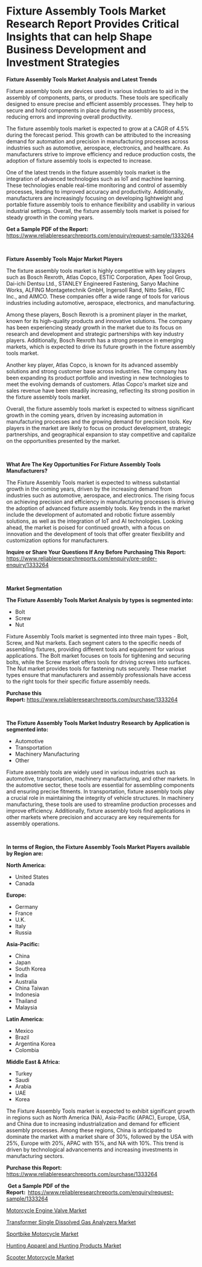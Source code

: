 <p><h1>Fixture Assembly Tools Market Research Report Provides Critical Insights that can help Shape Business Development and Investment Strategies</h1></p><p><strong>Fixture Assembly Tools Market Analysis and Latest Trends</strong></p>
<p><p>Fixture assembly tools are devices used in various industries to aid in the assembly of components, parts, or products. These tools are specifically designed to ensure precise and efficient assembly processes. They help to secure and hold components in place during the assembly process, reducing errors and improving overall productivity.</p><p>The fixture assembly tools market is expected to grow at a CAGR of 4.5% during the forecast period. This growth can be attributed to the increasing demand for automation and precision in manufacturing processes across industries such as automotive, aerospace, electronics, and healthcare. As manufacturers strive to improve efficiency and reduce production costs, the adoption of fixture assembly tools is expected to increase.</p><p>One of the latest trends in the fixture assembly tools market is the integration of advanced technologies such as IoT and machine learning. These technologies enable real-time monitoring and control of assembly processes, leading to improved accuracy and productivity. Additionally, manufacturers are increasingly focusing on developing lightweight and portable fixture assembly tools to enhance flexibility and usability in various industrial settings. Overall, the fixture assembly tools market is poised for steady growth in the coming years.</p></p>
<p><strong>Get a Sample PDF of the Report:&nbsp;</strong> <a href="https://www.reliableresearchreports.com/enquiry/request-sample/1333264">https://www.reliableresearchreports.com/enquiry/request-sample/1333264</a></p>
<p>&nbsp;</p>
<p><strong>Fixture Assembly Tools Major Market Players</strong></p>
<p><p>The fixture assembly tools market is highly competitive with key players such as Bosch Rexroth, Atlas Copco, ESTIC Corporation, Apex Tool Group, Dai-ichi Dentsu Ltd., STANLEY Engineered Fastening, Sanyo Machine Works, ALFING Montagetechnik GmbH, Ingersoll Rand, Nitto Seiko, FEC Inc., and AIMCO. These companies offer a wide range of tools for various industries including automotive, aerospace, electronics, and manufacturing.</p><p>Among these players, Bosch Rexroth is a prominent player in the market, known for its high-quality products and innovative solutions. The company has been experiencing steady growth in the market due to its focus on research and development and strategic partnerships with key industry players. Additionally, Bosch Rexroth has a strong presence in emerging markets, which is expected to drive its future growth in the fixture assembly tools market.</p><p>Another key player, Atlas Copco, is known for its advanced assembly solutions and strong customer base across industries. The company has been expanding its product portfolio and investing in new technologies to meet the evolving demands of customers. Atlas Copco's market size and sales revenue have been steadily increasing, reflecting its strong position in the fixture assembly tools market.</p><p>Overall, the fixture assembly tools market is expected to witness significant growth in the coming years, driven by increasing automation in manufacturing processes and the growing demand for precision tools. Key players in the market are likely to focus on product development, strategic partnerships, and geographical expansion to stay competitive and capitalize on the opportunities presented by the market.</p></p>
<p>&nbsp;</p>
<p><strong>What Are The Key Opportunities For Fixture Assembly Tools Manufacturers?</strong></p>
<p><p>The Fixture Assembly Tools market is expected to witness substantial growth in the coming years, driven by the increasing demand from industries such as automotive, aerospace, and electronics. The rising focus on achieving precision and efficiency in manufacturing processes is driving the adoption of advanced fixture assembly tools. Key trends in the market include the development of automated and robotic fixture assembly solutions, as well as the integration of IoT and AI technologies. Looking ahead, the market is poised for continued growth, with a focus on innovation and the development of tools that offer greater flexibility and customization options for manufacturers.</p></p>
<p><strong>Inquire or Share Your Questions If Any Before Purchasing This Report:</strong> <a href="https://www.reliableresearchreports.com/enquiry/pre-order-enquiry/1333264">https://www.reliableresearchreports.com/enquiry/pre-order-enquiry/1333264</a></p>
<p>&nbsp;</p>
<p><strong>Market Segmentation</strong></p>
<p><strong>The Fixture Assembly Tools Market Analysis by types is segmented into:</strong></p>
<p><ul><li>Bolt</li><li>Screw</li><li>Nut</li></ul></p>
<p><p>Fixture Assembly Tools market is segmented into three main types - Bolt, Screw, and Nut markets. Each segment caters to the specific needs of assembling fixtures, providing different tools and equipment for various applications. The Bolt market focuses on tools for tightening and securing bolts, while the Screw market offers tools for driving screws into surfaces. The Nut market provides tools for fastening nuts securely. These market types ensure that manufacturers and assembly professionals have access to the right tools for their specific fixture assembly needs.</p></p>
<p><strong>Purchase this Report:&nbsp;</strong><a href="https://www.reliableresearchreports.com/purchase/1333264">https://www.reliableresearchreports.com/purchase/1333264</a></p>
<p>&nbsp;</p>
<p><strong>The Fixture Assembly Tools Market Industry Research by Application is segmented into:</strong></p>
<p><ul><li>Automotive</li><li>Transportation</li><li>Machinery Manufacturing</li><li>Other</li></ul></p>
<p><p>Fixture assembly tools are widely used in various industries such as automotive, transportation, machinery manufacturing, and other markets. In the automotive sector, these tools are essential for assembling components and ensuring precise fitments. In transportation, fixture assembly tools play a crucial role in maintaining the integrity of vehicle structures. In machinery manufacturing, these tools are used to streamline production processes and improve efficiency. Additionally, fixture assembly tools find applications in other markets where precision and accuracy are key requirements for assembly operations.</p></p>
<p>&nbsp;</p>
<p><strong>In terms of Region, the Fixture Assembly Tools Market Players available by Region are:</strong></p>
<p>
    <p> <strong> North America: </strong>
        <ul>
            <li>United States</li>
            <li>Canada</li>
        </ul>
        </p> 
    <p> <strong> Europe: </strong>
        <ul>
            <li>Germany</li>
            <li>France</li>
            <li>U.K.</li>
            <li>Italy</li>
            <li>Russia</li>
        </ul>
        </p> 
    <p> <strong> Asia-Pacific: </strong>
        <ul>
            <li>China</li>
            <li>Japan</li>
            <li>South Korea</li>
            <li>India</li>
            <li>Australia</li>
            <li>China Taiwan</li>
            <li>Indonesia</li>
            <li>Thailand</li>
            <li>Malaysia</li>
        </ul>
        </p> 
    <p> <strong> Latin America: </strong>
        <ul>
            <li>Mexico</li>
            <li>Brazil</li>
            <li>Argentina Korea</li>
            <li>Colombia</li>
        </ul>
        </p> 
    <p> <strong> Middle East & Africa: </strong>
        <ul>
            <li>Turkey</li>
            <li>Saudi</li>
            <li>Arabia</li>
            <li>UAE</li>
            <li>Korea</li>
        </ul>
    </p>
    </p>
<p><p>The Fixture Assembly Tools market is expected to exhibit significant growth in regions such as North America (NA), Asia-Pacific (APAC), Europe, USA, and China due to increasing industrialization and demand for efficient assembly processes. Among these regions, China is anticipated to dominate the market with a market share of 30%, followed by the USA with 25%, Europe with 20%, APAC with 15%, and NA with 10%. This trend is driven by technological advancements and increasing investments in manufacturing sectors.</p></p>
<p><strong>Purchase this Report: </strong><a href="https://www.reliableresearchreports.com/purchase/1333264">https://www.reliableresearchreports.com/purchase/1333264</a></p>
<p>&nbsp;<strong>Get a Sample PDF of the Report:&nbsp;&nbsp;</strong><a href="https://www.reliableresearchreports.com/enquiry/request-sample/1333264">https://www.reliableresearchreports.com/enquiry/request-sample/1333264</a></p>
<p><strong></strong></p>
<p><p><a href="https://medium.com/p/022382afdc94/edit">Motorcycle Engine Valve Market</a></p><p><a href="https://github.com/Whitneyboyettebo9kiw7yr13/Market-Research-Report-List-1/blob/main/transformer-single-dissolved-gas-analyzers-market.md">Transformer Single Dissolved Gas Analyzers Market</a></p><p><a href="https://medium.com/p/0e04ad2beee1/edit">Sportbike Motorcycle Market</a></p><p><a href="https://github.com/PeterParrish5/Market-Research-Report-List-3/blob/main/hunting-apparel-and-hunting-products-market.md">Hunting Apparel and Hunting Products Market</a></p><p><a href="https://medium.com/p/b37a7ac6f166/edit">Scooter Motorcycle Market</a></p></p>